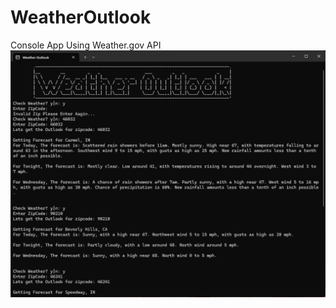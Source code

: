 # WeatherOutlook
 Console App Using Weather.gov API
![Screenshot](https://github.com/bdicicco88/WeatherOutlook/blob/main/readme/weatherOutlook.png)
